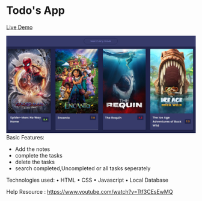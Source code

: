 # Todo's App

<a href="https://moviesearcherahmed.vercel.app/">Live Demo</a>

<img src="https://github.com/ahmadrazach/Javascript-Challanges/blob/main/movie-app/thumnail.jpg" alt="Demo image"/>
Basic Features:

- Add the notes
- complete the tasks
- delete the tasks
- search completed,Uncompleted or all tasks seperately

Technologies used:
• HTML
• CSS
• Javascript
• Local Database

Help Resource : https://www.youtube.com/watch?v=Ttf3CEsEwMQ
